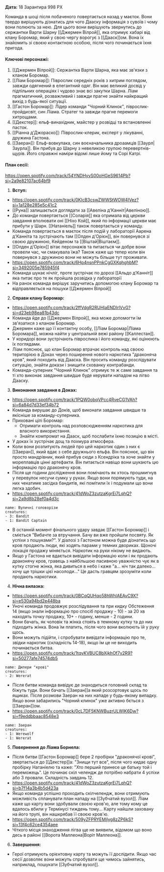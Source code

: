 **Дата:** 18 Зарантира 998 РХ

Команда в шоці після побаченого повертається назад у маєток. Вони твердо вирішують дізнатись для чого Дааску інформація з сувоїв і чому вони полюють за нею. Для цього вони вирішують звернутись до сержантки Варти Шарну [[Джермен Вілрой]], яка отримує хабарі від клану Боромар, який у свою чергу ворогує з [[Дааск]]ом. Вона їх знайомить зі своєю контактною особою, після чого починається їхня пригода.

#### **Ключові персонажі:**  
1. [[Джермен Вілрой]]: Сержантка Варти Шарна, яка має зв'язки з кланом Боромар.
2. [[Ліам Боромар]]: Піврослик середніх років з хитрим поглядом, завжди одягнений в елегантний одяг. Він має великий досвід у підпільних операціях і чудово знає всі закутки Шарна. Ліам прагматичний, розважливий і завжди прагне знайти найкращий вихід з будь-якої ситуації.
3. [[Гастон Боромар]]: Лідер команди "Чорний Клинок", піврослик-пройдисвіт, син Ліама. Стратег та завжди прагне перемоги хитрощами.
5. [[Декстер]]: ельф-винахідник, майстер у розвідці та встановленні пасток.
6. [[Ріанна д'Джораско]]: Піврослик-клерик, експерт у лікуванні, дружина Гастона.
7. [[Заеран]]: Ельф-вовкулака, син воєначальника дроаамців [[Заурл|Заурла]]. Він прибув до Шарну з невеликою групою перевертнів-щурів. Його справжні наміри відомі лише йому та Сорі Катрі.

#### **План сесії:**  
https://open.spotify.com/track/54YNDHyvS00oHGeS9614Pb?si=2a9e82107ac64bf9
1. **Вступ:**
- https://open.spotify.com/track/0KIcB3cswZWWStWOW4IVez?si=1a128e285e5c41c2
- [[Руна]] залишається доглядати за [[Авеліна д'Канніт|Авеліною]].
- До команди повертається [[Соларія]] яка отримала від церкви завдання вполювати оні [[Ніхо Кой]], який по інформації церкви має прибути у Шарн. [[Натаніель]] також повертається у команду.
- Команда повертається в маєток після подій у лабораторії Аарена д'Канніта та зустрічають там [[Олден д'Орієн]], він повернувся зі своєю дружиною, Кейденом та [[Віштай|Віштаєм]].
- [[Олден д'Орієн]] вітає персонажів та питається чи добре вони провели час, чи смакувала їжа? Також каже що тепер коли він повернувся з дружиною вони не можуть більше тут проживати.
- https://open.spotify.com/track/6Hp4nsnPPnkCgGXKqhghbM?si=3492005e785945f4
- Команда шукає нічліг, проте зустрічає по дорозі [[Альдо д'Канніт]] яка питає про те як пройшла розвідка у лабораторії
- На ранок команда вирішує заручитись допомогою клану Боромар та відправляється на пошуки [[Джермен Вілрой]]

2. **Справи клану Боромар:**
- https://open.spotify.com/track/2ffVdgR2RUHIaENDIrlVvG?si=d23eb98ea81b43dc
- Команда йде до [[Джермен Вілрой]], яка може допомогти їм зв'язатися з кланом Боромар.
- Джермен каже що її контактну особу, [[Ліам Боромар|Ліама Боромара]], можна найти у центральній вежі району [[Каллестан]].
- У коридорі вони зустрічають піврослика і його команду, які оцінюють їх поглядами.
- Ліам пояснює, що клан Боромар втрачає контроль над своєю територією в Доках через поширення нового наркотика "драконяча кров", який походить від Дааска. Він просить команду розслідувати ситуацію, знайти докази і знищити схованку контрабанди.
- Команда-суперник "Чорний Клинок" отримує те ж саме завдання та ті хто виконає завдання швидше буде керувати нападом на лігво Дааску.

3. **Виконання завдання в Доках:**
- https://open.spotify.com/track/1PQW0obqVPcc4RveCG1VAh?si=6a84d7d33ef34b72
- Команда вирушає до Доків, щоб виконати завдання швидше та якісніше за команду-суперника.
- Приховані цілі Боромар:
  - Отримати контроль над розповсюдженням наркотика для власного використання.
  - Знайти компромат на Дааск, щоб послабити їхню позицію в місті.
- У доках їх зустрічає дощ та похмура атмосфера.
- Коли вони розпитують людей про цей наркотик один з них є [[Заеран]], який вдає з себе дружнього ельфа. Він пояснює, що він просто мандрівник, який прибув сюди з Ксендріка та хоче знайти у мореплавців цінні артефакти. Він питається навіщо вони шукають цю інформацію про драконячу кров.
- Після ще години дослідження вони помічають як хтось прошмигнув у перевулок несучи сумку у руках. Якщо вони порямують туди, на них чекатиме засідка бандитів, які помітили їх і подумали що вони легка здобич.
- https://open.spotify.com/track/41dWoZ3zutzaKgrEi7LqhQ?si=2a9d8b28ef0a4d3c
```encounter
name: Вуличні головорізи
creatures:
- 3: Bandit
- 1: Bandit Captain
```
- В останній момент фінального удару завдає [[Гастон Боромар]] і сміється "Вибачте за втручання. Бачу ви вже пройшли посвяту. Як успіхи з пошуками?". У діалозі з Гастоном можна буде дізнатись що кров продають люди, які ходять парами у темних двориках. Щоночі локація продажу міняється. Наркотик на руки нікому не видають.
- Якщо у Гастона не вдається вивідати інформацію коли і як продають драконячу кров, гравець з найбільшою пасивною уважністю чує як в кутку стогне жінка, яка дивиться в небо і каже "а... ніч так далеко... хочу ще трішки цієї насолоди..." Це дасть гравцям зрозуміти коли продають наркотики.

4. **Нічна вилазка:**
- https://open.spotify.com/track/0BCqQUHqo58hWhlAEAvC9X?si=e530a94bd2e448ba
- Уночі команда продовжує розслідування та при кидку Обстеження 14 (якщо знали інформацію про спосіб продажу - 10) - за 20 хв находять точку продажу, 10+ - годину, менше - 2 години.
- Вони бачать, як чоловік та жінка стоять в темному кутку та до них підходить жінка. Вона їм платить, після чого вони вколюють їй у руку щось.
- Вони можуть підійти, і спробувати вивідати інформацію про те, звідки наркотик (складність 14-18), якщо їм це не виходить починається битва.
- https://open.spotify.com/track/1tqyKVBUC8bXjkhOf7y2R9?si=50277afe74574db5
```encounter 
name: Дилери "крові"
creatures: 
- 2: Wererat
```
- Після битви команда вивідує де знаходиться головний склад та біжуть туди. Вони бачать [[Заеран]]а який розсортовує щось по ящиках. Після розмови Заеран на них нападе у будь-якому випадку. Якщо вони забарились "Чорний клинок" уже активно бється з [[Заеран]]ом.
- https://open.spotify.com/track/0cL7DF5KNWBuzrULWlK6Dw?si=f9eddbbaac8548e3
```encounter
name: Заеран
creatures:
- 1: Werewolf
- 1: Wererat
```

5. **Повернення до Ліама Борнела:**
- Після битви [[Гастон Боромар]] бере 2 пробірки "драконячої крові", звертається до [[Декстер]]а: "Знищи тут все", після чого кидає одну пробірку Натаніелю та каже: "Хто перший принесе це батьку той і переможець". Це починає скіл челендж де потрібно набрати 4 успіхи або 3 провали. Складність завдань 12.
- https://open.spotify.com/track/41dWoZ3zutzaKgrEi7LqhQ?si=b7f14a3b4b5d423a
- Якщо команда успішно проходить скілчелендж, вони отримують можливість спланувати план нападу на [[Зубчатий вузол]]. Ліам каже що карту вони здобували своєю кров'ю, але тому кому це вдалось вбили у Термінусі тиждень тому... Карту найшли заховану на його трупі, він нашкрябав її своєю кров'ю.
- https://open.spotify.com/track/509yZFPRYEMilyg8zZP6kS?si=13f4c62ce4354aee
- Чіткого місця знаходження лігва ще не виявили, відомом що воно десь в районі [[Ворота Маллеона|Воріт Маллеона]].

6. **Завершення:** 
- Герої отримують орієнтовну карту та можуть її дослідити. Якщо час сесії дозволяє вони можуть спробувати ще чимось зайнятись, наприклад, пошукати [[Зубчатий вузол]].